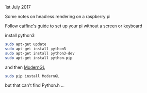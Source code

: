 1st July 2017

Some notes on headless rendering on a raspberry pi

Follow [caffinc's guide](https://caffinc.github.io/2016/12/raspberry-pi-3-headless/) to set up your pi without a screen or keyboard

install python3 

```bash
sudo apt-get update
sudo apt-get install python3
sudo apt-get install python3-dev
sudo apt-get install python-pip
```
and then  [ModernGL](https://github.com/cprogrammer1994/ModernGL)

```bash
sudo pip install ModernGL
```
but that can't find Python.h ...
